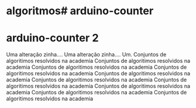 # algoritmos# arduino-counter

# arduino-counter 2

Uma alteração zinha....
Uma alteração zinha....
Um.
Conjuntos de algoritimos resolvidos na academia
Conjuntos de algoritimos resolvidos na academia
Conjuntos de algoritimos resolvidos na academia
Conjuntos de algoritimos resolvidos na academia
Conjuntos de algoritimos resolvidos na academia
Conjuntos de algoritimos resolvidos na academia
Conjuntos de algoritimos resolvidos na academia
Conjuntos de algoritimos resolvidos na academia
Conjuntos de algoritimos resolvidos na academia
Conjuntos de algoritimos resolvidos na academia
